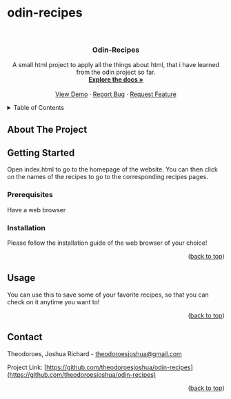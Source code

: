 # odin-recipes
<div id="top"></div>


<!-- PROJECT LOGO -->
<br />
<div align="center">
  <a href="https://github.com/theodoroesjoshua/odin-recipes"></a>

<h3 align="center">Odin-Recipes</h3>

  <p align="center">
    A small html project to apply all the things about html, that i have learned from the odin project so far.
    <br />
    <a href="https://github.com/theodoroesjoshua/odin-recipes"><strong>Explore the docs »</strong></a>
    <br />
    <br />
    <a href="https://github.com/theodoroesjoshua/odin-recipes">View Demo</a>
    ·
    <a href="https://github.com/theodoroesjoshua/odin-recipes/issues">Report Bug</a>
    ·
    <a href="https://github.com/theodoroesjoshua/odin-recipes/issues">Request Feature</a>
  </p>
</div>



<!-- TABLE OF CONTENTS -->
<details>
  <summary>Table of Contents</summary>
  <ol>
    <li>
      <a href="#about-the-project">About The Project</a>
      <ul>
        <li><a href="#built-with">Built With</a></li>
      </ul>
    </li>
    <li>
      <a href="#getting-started">Getting Started</a>
      <ul>
        <li><a href="#prerequisites">Prerequisites</a></li>
        <li><a href="#installation">Installation</a></li>
      </ul>
    </li>
    <li><a href="#usage">Usage</a></li>
    <li><a href="#contributing">Contributing</a></li>
    <li><a href="#contact">Contact</a></li>
  </ol>
</details>



<!-- ABOUT THE PROJECT -->
## About The Project


<!-- GETTING STARTED -->
## Getting Started

Open index.html to go to the homepage of the website. You can then click on the names of the recipes to go to the corresponding recipes pages.

### Prerequisites

Have a web browser

### Installation
Please follow the installation guide of the web browser of your choice!
<p align="right">(<a href="#top">back to top</a>)</p>


<!-- USAGE EXAMPLES -->
## Usage
You can use this to save some of your favorite recipes, so that you can check on it anytime you want to!
<p align="right">(<a href="#top">back to top</a>)</p>

<!-- CONTACT -->
## Contact

Theodoroes, Joshua Richard - theodoroesjoshua@gmail.com

Project Link: [https://github.com/theodoroesjoshua/odin-recipes](https://github.com/theodoroesjoshua/odin-recipes)

<p align="right">(<a href="#top">back to top</a>)</p>
